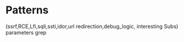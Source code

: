 # Patterns
(ssrf,RCE,Lfi,sqli,ssti,idor,url redirection,debug_logic, interesting Subs) parameters grep
